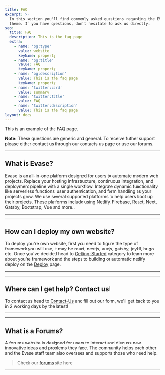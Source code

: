 ```yaml
---
title: FAQ
excerpt: >-
  In this section you'll find commonly asked questions regarding the EVASE
  theme. If you have questions, don’t hesitate to ask us directly.
seo:
  title: FAQ
  description: This is the faq page
  extra:
    - name: 'og:type'
      value: website
      keyName: property
    - name: 'og:title'
      value: FAQ
      keyName: property
    - name: 'og:description'
      value: This is the faq page
      keyName: property
    - name: 'twitter:card'
      value: summary
    - name: 'twitter:title'
      value: FAQ
    - name: 'twitter:description'
      value: This is the faq page
layout: docs
---
```


This is an example of the FAQ page.

<div class="note">
  <strong>Note:</strong> 
  These questions are generic and general. To receive futher support please either contact us through our contacts us page or use our forums.
</div>

<hr />

## What is Evase?

Evase is an all-in-one platform designed for users to automate modern web projects. Replace your hosting infrastructure, continuous integration, and deployment pipeline with a single workflow. Integrate dynamic functionality like serverless functions, user authentication, and form handling as your projects grow. We use several supported platforms to help users boot up their projects. These platforms include using Netlify, Firebase, React, Next, Gatsby, Bootstrap, Vue and more..

<hr />

<hr />

## How can I deploy my own website?

To deploy you're own website, first you need to figure the type of framework you will use, it may be react, nextjs, vuejs, gatsby, jeykll, hugo etc. Once you've decided head to [Getting-Started](https://evase.net/docs/getting-started) category to learn more about you're framework and the steps to building or automatic netlify deploy on the [Deploy](https://evase.net/docs/getting-started/deploy) page.

<hr />

<hr />

## Where can I get help? Contact us!

To contact us head to [Contact-Us](https://evase.net/docs/community) and fill out our form, we'll get back to you in 2 working days by the latest! 

<hr />

<hr />

## What is a Forums?

A forums website is designed for users to interact and discuss new innovative ideas and problems they face. The community helps each other and the Evase staff team also oversees and supports those who need help. 

> Check our [forums](https://forum.evase.net/) site here

<hr />